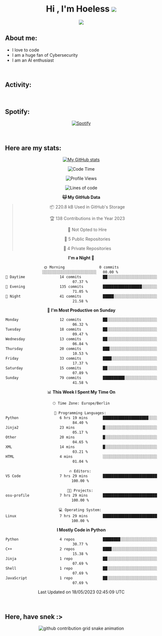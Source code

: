 <h1 align="center">Hi , I'm Hoeless <img src="https://media.giphy.com/media/hvRJCLFzcasrR4ia7z/giphy.gif" width="35"></h1>
<p align="center">
  <a href="https://github.com/whois-hoeless"><img src="https://readme-typing-svg.demolab.com?font=Roboto+Mono&weight=300&size=28&duration=4000&pause=100&color=C109F7&center=true&vCenter=true&width=580&height=127&lines=I'm+a+programmer;I'm+an+AI+enthusiast;I'm+a+big+fan+of+Neural+Networks;I'm+interested+in+Computer+Science;I+love+Cybersecurity;By+the+way+I+use+Arch+%F0%9F%92%80"></a>
</p>

## About me:

- I love to code
- I am a huge fan of Cybersecurity
- I am an AI enthusiast 

<br>

## Activity:

<!--RECENT_ACTIVITY:start-->
<!--RECENT_ACTIVITY:end-->

<br>

## Spotify:

<div align="center">

[![Spotify](https://whois-hoeless.vercel.app/api/spotify?background_color=0d1117&border_color=090d13)](https://open.spotify.com/user/heanchenhorst)
</div>

<br>

## Here are my stats:

<div align="center">
  
[![My GitHub stats](https://github-readme-stats.vercel.app/api?username=whois-hoeless&count_private=true&show_icons=true&theme=radical)](https://github.com/whois-hoeless)
<!--START_SECTION:waka-->
![Code Time](http://img.shields.io/badge/Code%20Time-9%20hrs%2022%20mins-blue)

![Profile Views](http://img.shields.io/badge/Profile%20Views-2-blue)

![Lines of code](https://img.shields.io/badge/From%20Hello%20World%20I%27ve%20Written-24.4%20thousand%20lines%20of%20code-blue)

**🐱 My GitHub Data** 

> 📦 220.8 kB Used in GitHub's Storage 
 > 
> 🏆 138 Contributions in the Year 2023
 > 
> 🚫 Not Opted to Hire
 > 
> 📜 5 Public Repositories 
 > 
> 🔑 4 Private Repositories 
 > 
**I'm a Night 🦉** 

```text
🌞 Morning                0 commits           ░░░░░░░░░░░░░░░░░░░░░░░░░   00.00 % 
🌆 Daytime                14 commits          ██░░░░░░░░░░░░░░░░░░░░░░░   07.37 % 
🌃 Evening                135 commits         ██████████████████░░░░░░░   71.05 % 
🌙 Night                  41 commits          █████░░░░░░░░░░░░░░░░░░░░   21.58 % 
```
📅 **I'm Most Productive on Sunday** 

```text
Monday                   12 commits          ██░░░░░░░░░░░░░░░░░░░░░░░   06.32 % 
Tuesday                  18 commits          ██░░░░░░░░░░░░░░░░░░░░░░░   09.47 % 
Wednesday                13 commits          ██░░░░░░░░░░░░░░░░░░░░░░░   06.84 % 
Thursday                 20 commits          ███░░░░░░░░░░░░░░░░░░░░░░   10.53 % 
Friday                   33 commits          ████░░░░░░░░░░░░░░░░░░░░░   17.37 % 
Saturday                 15 commits          ██░░░░░░░░░░░░░░░░░░░░░░░   07.89 % 
Sunday                   79 commits          ██████████░░░░░░░░░░░░░░░   41.58 % 
```


📊 **This Week I Spent My Time On** 

```text
🕑︎ Time Zone: Europe/Berlin

💬 Programming Languages: 
Python                   6 hrs 19 mins       █████████████████████░░░░   84.40 % 
Jinja2                   23 mins             █░░░░░░░░░░░░░░░░░░░░░░░░   05.17 % 
Other                    20 mins             █░░░░░░░░░░░░░░░░░░░░░░░░   04.65 % 
XML                      14 mins             █░░░░░░░░░░░░░░░░░░░░░░░░   03.21 % 
HTML                     4 mins              ░░░░░░░░░░░░░░░░░░░░░░░░░   01.04 % 

🔥 Editors: 
VS Code                  7 hrs 29 mins       █████████████████████████   100.00 % 

🐱‍💻 Projects: 
osu-profile              7 hrs 29 mins       █████████████████████████   100.00 % 

💻 Operating System: 
Linux                    7 hrs 29 mins       █████████████████████████   100.00 % 
```

**I Mostly Code in Python** 

```text
Python                   4 repos             ████████░░░░░░░░░░░░░░░░░   30.77 % 
C++                      2 repos             ████░░░░░░░░░░░░░░░░░░░░░   15.38 % 
Jinja                    1 repo              ██░░░░░░░░░░░░░░░░░░░░░░░   07.69 % 
Shell                    1 repo              ██░░░░░░░░░░░░░░░░░░░░░░░   07.69 % 
JavaScript               1 repo              ██░░░░░░░░░░░░░░░░░░░░░░░   07.69 % 
```




 Last Updated on 18/05/2023 02:45:09 UTC
<!--END_SECTION:waka-->
</div>
<br>

## Here, have snek :>
<div align="center">
<picture>
  <source media="(prefers-color-scheme: dark)" srcset="https://raw.githubusercontent.com/whois-hoeless/whois-hoeless/output/github-contribution-grid-snake-dark.svg">
  <source media="(prefers-color-scheme: light)" srcset="https://raw.githubusercontent.com/whois-hoeless/whois-hoeless/output/github-contribution-grid-snake.svg">
  <img alt="github contribution grid snake animation" src="https://raw.githubusercontent.com/whois-hoeless/whois-hoeless/output/github-contribution-grid-snake.svg">
</div>
